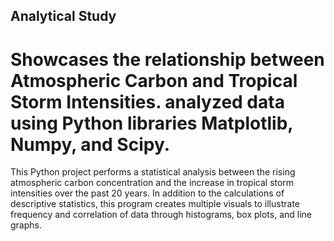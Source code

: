## Analytical Study
# Showcases the relationship between Atmospheric Carbon and Tropical Storm Intensities. analyzed data using Python libraries Matplotlib, Numpy, and Scipy.

This Python project performs a statistical analysis between the rising atmospheric carbon concentration and the increase in tropical storm intensities over the past 20 years. In addition to the calculations of descriptive statistics, this program creates multiple visuals to illustrate frequency and correlation of data through histograms, box plots, and line graphs. 
